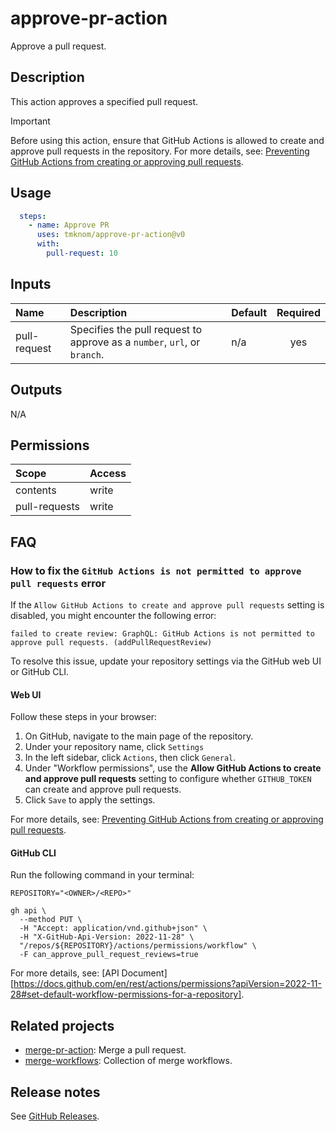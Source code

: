 # approve-pr-action

Approve a pull request.

<!-- actdocs start -->

## Description

This action approves a specified pull request.

> [!IMPORTANT]
> Before using this action, ensure that GitHub Actions is allowed to create and approve pull requests in the repository.
> For more details, see: [Preventing GitHub Actions from creating or approving pull requests][approve_settings].

## Usage

```yaml
  steps:
    - name: Approve PR
      uses: tmknom/approve-pr-action@v0
      with:
        pull-request: 10
```

## Inputs

| Name | Description | Default | Required |
| :--- | :---------- | :------ | :------: |
| pull-request | Specifies the pull request to approve as a `number`, `url`, or `branch`. | n/a | yes |

## Outputs

N/A

<!-- actdocs end -->

## Permissions

| Scope         | Access |
| :------------ | :----- |
| contents      | write  |
| pull-requests | write  |

## FAQ

### How to fix the `GitHub Actions is not permitted to approve pull requests` error

If the `Allow GitHub Actions to create and approve pull requests` setting is disabled,
you might encounter the following error:

```shell
failed to create review: GraphQL: GitHub Actions is not permitted to approve pull requests. (addPullRequestReview)
```

To resolve this issue, update your repository settings via the GitHub web UI or GitHub CLI.

#### Web UI

Follow these steps in your browser:

1. On GitHub, navigate to the main page of the repository.
2. Under your repository name, click `Settings`
3. In the left sidebar, click `Actions`, then click `General`.
4. Under "Workflow permissions", use the **Allow GitHub Actions to create and approve pull requests** setting to configure whether `GITHUB_TOKEN` can create and approve pull requests.
5. Click `Save` to apply the settings.

For more details, see: [Preventing GitHub Actions from creating or approving pull requests][approve_settings].

#### GitHub CLI

Run the following command in your terminal:

```shell
REPOSITORY="<OWNER>/<REPO>"

gh api \
  --method PUT \
  -H "Accept: application/vnd.github+json" \
  -H "X-GitHub-Api-Version: 2022-11-28" \
  "/repos/${REPOSITORY}/actions/permissions/workflow" \
  -F can_approve_pull_request_reviews=true
```

For more details, see: [API Document][https://docs.github.com/en/rest/actions/permissions?apiVersion=2022-11-28#set-default-workflow-permissions-for-a-repository].


## Related projects

- [merge-pr-action](https://github.com/tmknom/merge-pr-action): Merge a pull request.
- [merge-workflows](https://github.com/tmknom/merge-workflows): Collection of merge workflows.

## Release notes

See [GitHub Releases][releases].

[approve_settings]: https://docs.github.com/en/repositories/managing-your-repositorys-settings-and-features/enabling-features-for-your-repository/managing-github-actions-settings-for-a-repository#preventing-github-actions-from-creating-or-approving-pull-requests
[releases]: https://github.com/tmknom/approve-pr-action/releases
